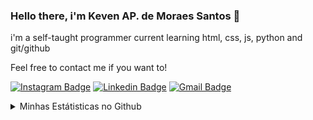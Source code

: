 ### Hello there, i'm Keven AP. de Moraes Santos 👋

i'm a self-taught programmer current learning html, css, js, python and git/github

Feel free to contact me if you want to!

[![Instagram Badge](https://img.shields.io/badge/-@kevinapsantos-F44747?style=for-the-badge&labelColor=F44747&logo=instagram&logoColor=white&link=https://instagram.com/kevinapsantos)](https://instagram.com/kevinapsantos) [![Linkedin Badge](https://img.shields.io/badge/-kevensantos-blue?style=for-the-badge&logo=Linkedin&logoColor=white&link=https://www.linkedin.com/in/keven-santos-430849201/)](https://www.linkedin.com/in/keven-santos-430849201/)
[![Gmail Badge](https://img.shields.io/badge/-Gmail-c14438?style=for-the-badge&logo=Gmail&logoColor=white&link=mailto:keven.clash3@gmail.com)](mailto:keven.clash3@gmail.com)


<details>
    <summary>Minhas Estátisticas no Github</summary>
        <img align="left" src="https://github-readme-stats.vercel.app/api/top-langs?locale=pt-br&username=KevinAp-5&theme=dark" alt="Techs utilizadas nos projetos" />
        <img align="right" src="https://github-readme-stats.vercel.app/api?locale=pt-br&username=KevinAp-5&theme=dark&show_icons=true&include_all_commits=true" alt="Estátisticas Gerais" />
</details>
